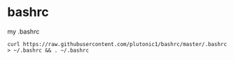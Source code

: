 # bashrc


my .bashrc

```shell
curl https://raw.githubusercontent.com/plutonic1/bashrc/master/.bashrc > ~/.bashrc && . ~/.bashrc
```
